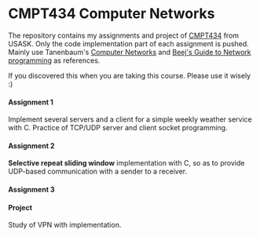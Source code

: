 # CMPT434 Computer Networks

The repository contains my assignments and project of [CMPT434](https://catalogue.usask.ca/CMPT-434)
from USASK. Only the code implementation part of each assignment is pushed. Mainly
use Tanenbaum's [Computer Networks](https://www.amazon.ca/Computer-Networks-5th-Andrew-Tanenbaum/dp/0132126958)
and [Beej's Guide to Network programming](https://beej.us/guide/bgnet/)
as references. 

If you discovered this when you are taking this course. Please use it wisely :) 


#### Assignment 1
Implement several servers and a client for a simple weekly weather service 
with C. Practice of TCP/UDP server and client socket programming.  
#### Assignment 2
**Selective repeat sliding window** implementation with C, so as to provide 
UDP-based communication with a sender to a receiver. 
#### Assignment 3

#### Project
Study of VPN with implementation. 
